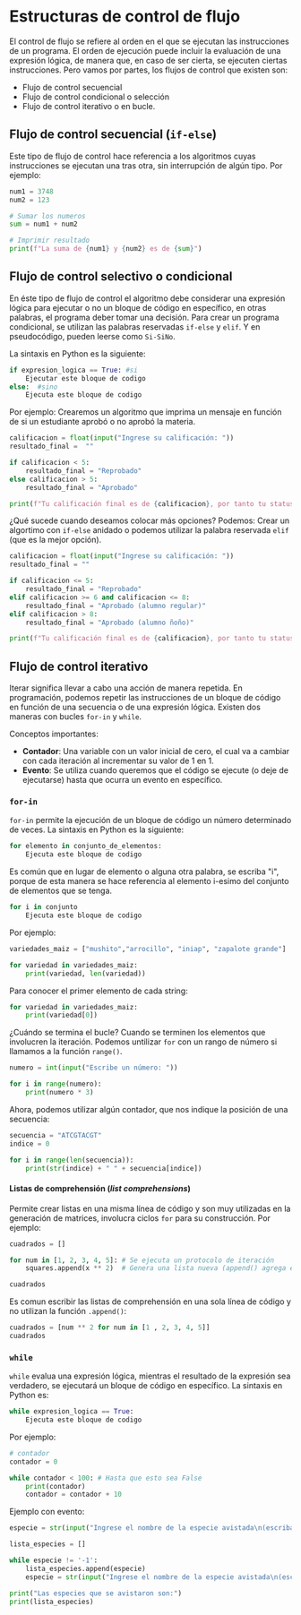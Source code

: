 # Estructuras de control de flujo

El control de flujo se refiere al orden en el que se ejecutan las instrucciones de un programa. El orden de ejecución puede incluir la evaluación de una expresión lógica, de manera que, en caso de ser cierta, se ejecuten ciertas instrucciones. Pero vamos por partes, los flujos de control que existen son: 

* Flujo de control secuencial
* Flujo de control condicional o selección
* Flujo de control iterativo o en bucle. 

## Flujo de control secuencial (`if-else`)
Este tipo de flujo de control hace referencia a los algoritmos cuyas instrucciones se ejecutan una tras otra, sin interrupción de algún tipo. Por ejemplo: 

```python
num1 = 3748
num2 = 123

# Sumar los numeros 
sum = num1 + num2

# Imprimir resultado 
print(f"La suma de {num1} y {num2} es de {sum}")
```
## Flujo de control selectivo o condicional 
En éste tipo de flujo de control el algoritmo debe considerar una expresión lógica para ejecutar o no  un bloque de código en específico, en otras palabras, el programa deber tomar una decisión. Para crear un programa condicional, se utilizan las palabras reservadas `if-else` y `elif`. Y en pseudocódigo, pueden leerse como `Si-SiNo`. 

La sintaxis en Python es la siguiente: 

```python
if expresion_logica == True: #si
    Ejecutar este bloque de codigo
else:  #sino
    Ejecuta este bloque de codigo
```

Por ejemplo: 
Crearemos un algoritmo que imprima un mensaje en función de si un estudiante aprobó o no aprobó la materia. 

```python
calificacion = float(input("Ingrese su calificación: "))
resultado_final =  ""

if calificacion < 5:
    resultado_final = "Reprobado"
else calificacion > 5:
    resultado_final = "Aprobado"

print(f"Tu calificación final es de {calificacion}, por tanto tu status es de {resulatado_final}")
```

¿Qué sucede cuando deseamos colocar más opciones? Podemos: Crear un algortimo con `if-else` anidado o podemos utilizar la palabra reservada `elif` (que es la mejor opción). 

```python
calificacion = float(input("Ingrese su calificación: "))
resultado_final = ""

if calificacion <= 5:
    resultado_final = "Reprobado"
elif calificacion >= 6 and calificacion <= 8:
    resultado_final = "Aprobado (alumno regular)"
elif calificacion > 8: 
    resultado_final = "Aprobado (alumno ñoño)"

print(f"Tu calificación final es de {calificacion}, por tanto tu status es de {resultado_final}")
```

## Flujo de control iterativo 

Iterar significa llevar a cabo una acción de manera repetida. En programación, podemos repetir las instrucciones de un bloque de código en función de una secuencia o de una expresión lógica. Existen dos maneras con bucles `for-in` y `while`.

Conceptos importantes:

* **Contador**: Una variable con un valor inicial de cero, el cual va a cambiar con cada iteración al incrementar su valor de 1 en 1. 
* **Evento**: Se utiliza cuando queremos que el código se ejecute (o deje de ejecutarse) hasta que ocurra un evento en específico. 

### `for-in`

`for-in` permite la ejecución de un bloque de código un número determinado de veces. La sintaxis en Python es la siguiente: 

```python
for elemento in conjunto_de_elementos:
    Ejecuta este bloque de codigo
```

Es común que en lugar de elemento o alguna otra palabra, se escriba "i", porque de esta manera se hace referencia al elemento i-esimo del conjunto de elementos que se tenga. 

```python
for i in conjunto
    Ejecuta este bloque de codigo
```

Por ejemplo: 

```python
variedades_maiz = ["mushito","arrocillo", "iniap", "zapalote grande"]

for variedad in variedades_maiz:
    print(variedad, len(variedad))
```

Para conocer el primer elemento de cada string: 

```python
for variedad in variedades_maiz:
    print(variedad[0])
```

¿Cuándo se termina el bucle? Cuando se terminen los elementos que involucren la iteración. Podemos untilizar `for` con un rango de número si llamamos a la función `range()`. 

```python
numero = int(input("Escribe un número: "))

for i in range(numero):
    print(numero * 3)
```

Ahora, podemos utilizar algún contador, que nos indique la posición de una secuencia:

```python
secuencia = "ATCGTACGT"
indice = 0

for i in range(len(secuencia)):
    print(str(indice) + " " + secuencia[indice])
```

#### Listas de comprehensión (*list comprehensions*)
Permite crear listas en una misma línea de código y son muy utilizadas en la generación de matrices, involucra ciclos `for`  para su construcción. Por ejemplo:

```python
cuadrados = []

for num in [1, 2, 3, 4, 5]: # Se ejecuta un protocolo de iteración
    squares.append(x ** 2)  # Genera una lista nueva (append() agrega elementos a la lista)

cuadrados

```

Es comun escribir las listas de comprehensión en una sola línea de código y no utilizan la función `.append()`: 

```python
cuadrados = [num ** 2 for num in [1 , 2, 3, 4, 5]]
cuadrados
```

### `while`

`while` evalua una expresión lógica, mientras el resultado de la expresión sea verdadero, se ejecutará un bloque de código en específico. La sintaxis en Python es: 

```python
while expresion_logica == True:
    Ejecuta este bloque de codigo
```

Por ejemplo: 

```python
# contador
contador = 0

while contador < 100: # Hasta que esto sea False
    print(contador)
    contador = contador + 10
```

Ejemplo con evento: 

```python
especie = str(input("Ingrese el nombre de la especie avistada\n(escriba '-1' para salir):\n" ))

lista_especies = []

while especie != '-1':
    lista_especies.append(especie)
    especie = str(input("Ingrese el nombre de la especie avistada\n(escriba '-1' para salir:)\n" ))

print("Las especies que se avistaron son:")
print(lista_especies)
```
